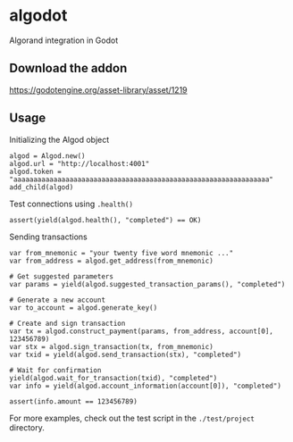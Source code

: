 # algodot
Algorand integration in Godot

## Download the addon

https://godotengine.org/asset-library/asset/1219

## Usage

Initializing the Algod object

```gdscript
algod = Algod.new()
algod.url = "http://localhost:4001"
algod.token = "aaaaaaaaaaaaaaaaaaaaaaaaaaaaaaaaaaaaaaaaaaaaaaaaaaaaaaaaaaaaaaaa"
add_child(algod)
```

Test connections using `.health()`

```gdscript
assert(yield(algod.health(), "completed") == OK)
```

Sending transactions

```gdscript
var from_mnemonic = "your twenty five word mnemonic ..."
var from_address = algod.get_address(from_mnemonic)

# Get suggested parameters
var params = yield(algod.suggested_transaction_params(), "completed")

# Generate a new account
var to_account = algod.generate_key()

# Create and sign transaction
var tx = algod.construct_payment(params, from_address, account[0], 123456789)
var stx = algod.sign_transaction(tx, from_mnemonic)
var txid = yield(algod.send_transaction(stx), "completed")

# Wait for confirmation
yield(algod.wait_for_transaction(txid), "completed")
var info = yield(algod.account_information(account[0]), "completed")

assert(info.amount == 123456789)
```
	
For more examples, check out the test script in the `./test/project` directory.
